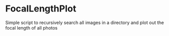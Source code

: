 # FocalLengthPlot
Simple script to recursively search all images in a directory and plot out the focal length of all photos
